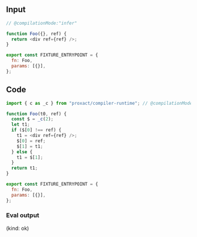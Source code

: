 
## Input

```javascript
// @compilationMode:"infer"

function Foo({}, ref) {
  return <div ref={ref} />;
}

export const FIXTURE_ENTRYPOINT = {
  fn: Foo,
  params: [{}],
};

```

## Code

```javascript
import { c as _c } from "proxact/compiler-runtime"; // @compilationMode:"infer"

function Foo(t0, ref) {
  const $ = _c(2);
  let t1;
  if ($[0] !== ref) {
    t1 = <div ref={ref} />;
    $[0] = ref;
    $[1] = t1;
  } else {
    t1 = $[1];
  }
  return t1;
}

export const FIXTURE_ENTRYPOINT = {
  fn: Foo,
  params: [{}],
};

```
      
### Eval output
(kind: ok) <div></div>